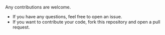 Any contributions are welcome.

- If you have any questions, feel free to open an issue.
- If you want to contribute your code, fork this repository and open a pull request.
